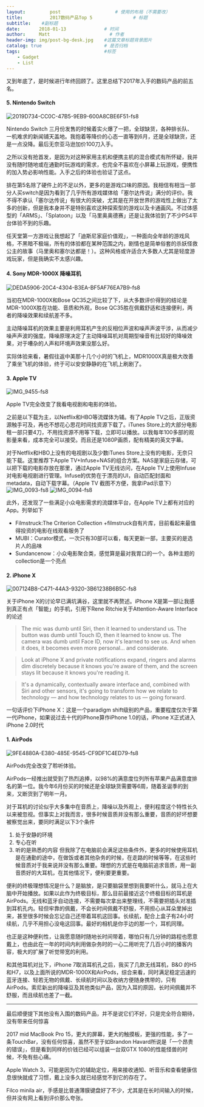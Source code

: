 ```yaml
---
layout:         post                    # 使用的布局（不需要改）
title:          2017数码产品Top 5               # 标题 
subtitle:    #副标题
date:       2018-01-13              # 时间
author:     Matt                      # 作者
header-img: img/post-bg-desk.jpg    #这篇文章标题背景图片
catalog: true                       # 是否归档
tags:                               #标签
    - Gadget
    - List
---
```

又到年底了，是时候进行年终回顾了。这里总结下2017年入手的数码产品的前五名。

#### 5. Nintendo Switch
![2019D734-CC0C-47B5-9EB9-600A8CBE6F51-fs8](https://i.imgur.com/DPW0XRD.png)

Nintendo Switch 三月份发售的时候着实火爆了一把，全球缺货，各种排长队、一机难求的新闻铺天盖地。我抱着等降价的心态一直等到6月，还是全球缺货，还是一点没降。最后无奈亚马逊加价100刀入手。

之所以没有抢首发，是因为对这种家用主机和便携主机的混合模式有所怀疑，我并没有随时随地或在通勤时玩游戏的需求，也完全不喜欢在小屏幕上玩游戏，便携性的加入势必影响性能。入手之后的体验也验证了这点。

排在第5名除了硬件上的不足以外，更多的是游戏口味的原因。我相信有相当一部分人买switch是因为看到了几乎所有游戏媒体给「塞尔达传说」满分的评价。我不得不承认「塞尔达传说」有很大的突破，尤其是在开放世界的游戏性上做出了太多的创新，但是我本身并不是特别喜欢这种探索型的游戏以及卡通画风。不过体感型的「ARMS」、「Splatoon」以及「马里奥奥德赛」还是让我体验到了不少PS4平台体验不到的乐趣。

任天堂第一方游戏让我想起了「迪斯尼家庭价值观」，一种面向全年龄的游戏风格，不黑暗不极端，所有的体验都在某种范围之内，剧情也是简单俗套的杀妖怪救公主的故事（马里奥和塞尔达都是！）。这种风格或许适合大多数人尤其是轻度游戏玩家，但是我确实不太感兴趣。

#### 4. Sony MDR-1000X 降噪耳机 
![DEDA5906-20C4-4304-B3EA-BF5AF76EA7B9-fs8](https://i.imgur.com/9wozlis.png)

当初在MDR-1000X和Bose QC35之间比较了下，从大多数评价得到的结论是MDR-1000X胜在功能、音质和外观，Bose QC35胜在佩戴舒适和连接便利，两者的降噪效果和续航差不多。

主动降噪耳机的效果主要是利用耳机产生的反相位声波和噪声声波干涉，从而减少噪声声波的强度。降噪原理决定了主动降噪耳机对周期型噪音有比较好的降噪效果，对于嘈杂的人声和环境声效果没那么好。

实际体验来看，暑假往返中美那十几个小时的飞机上，MDR1000X真是极大改善了乘坐飞机的体验，终于可以安安静静的在飞机上刷剧了。

#### 3. Apple TV
![IMG_9455-fs8](https://i.imgur.com/pwiJLc0.png)

Apple TV完全改变了我看电视剧和电影的体验。

之前是以下载为主，以Netflix和HBO等流媒体为辅。有了Apple TV之后，正版资源触手可及，再也不想花心思花时间找资源下载了。iTunes Store上的大部分电影租一部只要4刀，不用找资源不用等下载，立即可以播放。以我每年100多部的观影量来看，成本完全可以接受。而且还是1080P画质，配有精美的英文字幕。

对于Netflix和HBO上没有的电视剧以及少数iTunes Store上没有的电影，无奈只能下载。这里推荐下Apple TV+Infuse+NAS的组合方案。NAS是家庭云存储，可以把下载的电影存放在那里，通过Apple TV无线访问，在Apple TV上使用Infuse对电影电视剧进行管理。Infuse的优势在于漂亮的UI，自动匹配封面和metadata，自动下载字幕。（Apple TV 截图不方便，我拿iPad示意下）
![IMG_0093-fs8](https://i.imgur.com/LjOFQGx.png)
![IMG_0094-fs8](https://i.imgur.com/QSz8991.png)


此外，还发现了一些满足小众电影需求的流媒体平台，在Apple TV上都有对应的App。列举如下
- Filmstruck:The Criterion Collection +filmstruck自有片库，目前看起来最值得投资的电影在线观看服务了
- MUBI：Curator模式，一次只有30部可以看，每天更新一部，主要买的是选片人的品味
- Sundancenow：小众电影聚合类，感觉算是最对我胃口的一个。各种主题的collection是一个亮点

#### 2. iPhone X
![007124B8-C471-44A3-9320-3B61238B6B5C-fs8](https://i.imgur.com/g3JNN3K.png)

关于iPhone X的讨论早已满坑满谷，这里就不再赘述。iPhone X是第一部让我感到真正有点「智能」的手机，引用下Rene Ritchie关于Attention-Aware Interface的论述
> The mic was dumb until Siri, then it learned to understand us. The button was dumb until Touch ID, then it learned to know us. The camera was dumb until Face ID, now it's learned to see us. And when it does, it becomes even more personal... and considerate.

> Look at iPhone X and private notifications expand, ringers and alarms dim discretely because it knows you're aware of them, and the screen stays lit because it knows you're reading it.

> It's a dynamically, contextually aware interface and, combined with Siri and other sensors, it's going to transform how we relate to technology — and how technology relates to us — going forward.

一句话评价下iPhone X：这是一个paradigm shift级别的产品，重要程度仅次于第一代iPhone，如果说过去十代的iPhone算作iPhone 1.0的话，iPhone X正式进入iPhone 2.0时代 ​

#### 1. AirPods
![9FE4880A-E380-485E-9545-CF9DF1C4ED79-fs8](https://i.imgur.com/enlV4Ur.png)

AirPods完全改变了聆听体验。

AirPods一经推出就受到了热烈追捧，以98%的满意度位列所有苹果产品满意度排名的第一位。我今年6月份买的时候还是全球缺货需要等6周，随着圣诞季的到来，又断货到了明年一月。

对于耳机的讨论似乎大多集中在音质上，降噪以及外观上，便利程度这个特性长久以来被忽视。但事实上对我而言，很多时候音质并没有那么重要，音质的好坏想要被察觉出来，要同时满足以下3个条件
1. 处于安静的环境
2. 专心在听
3. 听的是熟悉的内容
但我除了在电脑前会满足这些条件外，更多的时候使用耳机是在通勤的途中，在做饭或者其他杂务的时候，在走路的时候等等，在这些时候音质对于我来说并没有那么重要。理想的方式是在电脑前追求音质，用一副音质好的大耳机，在其他情况下，便利要更重要。

便利的终极理想情况是什么？是脑放，是只要脑袋里想到我要听什么，就马上在大脑中开始播放。如果以此作为终极目标，那么目前最接近这个终极目标的耳机是AirPods。无线和蓝牙自动连接，不需要每次拿出来整理线，不需要把插头对准插到耳机孔内。轻但牢靠的佩戴，不会长时间佩戴不舒服，不用担心从耳朵里掉出来，甚至很多时候会忘记自己还带着耳机这回事。长续航，配合上盒子有24小时续航，几乎不用担心没电这回事。最好的相机是你手边的那一个，耳机同理。

也正是这种便利性，让我愿意随时随地长时间带着，哪怕只有几分钟的路程也愿意戴上，也由此在一年的时间内利用做杂务时的一心二用听完了几百小时的播客内容，极大的扩展了听觉带宽的利用。

和其他耳机对比下，iPhone 7取消耳机孔之后，我买了几款无线耳机，B&O 的H5和H7，以及上面所说的MDR-1000X和AirPods，综合来看，同时满足稳定迅速的蓝牙连接、轻若无物的佩戴、长续航时间以及收纳方便随身携带的，只有AirPods。索尼新出的降噪豆及其他类似产品，因为入耳的原因，长时间佩戴并不舒服，而且续航也差了一截。

---- 
最后顺便提下其他没有入围的数码产品，并不是说它们不好，只是完全符合期待，没有带来任何惊喜

2017 mid MacBook Pro 15，更大的屏幕，更大的触摸板，更强的性能，多了一条TouchBar，没有任何惊喜，虽然不至于如Brandon Havard所说是「一个昂贵的错误」，但是看到同样的价钱已经可以组装一台双GTX 1080的性能怪兽的时候，不免有些心痛。

Apple Watch 3，可能是因为它的辅助定位，用来接收通知、听音乐和查看健康信息很快就成了习惯，戴上没多久就已经感觉不到它的存在了。

Filco minila air，手感是比普通薄膜键盘好了不少，尤其是在长时间输入的时候，但并没有网上看到评价那么夸张。








